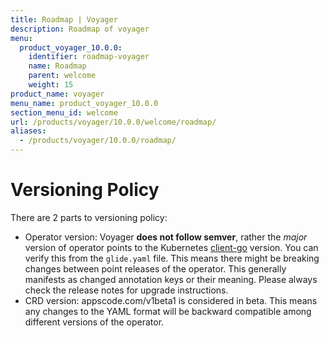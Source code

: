 ```yaml
---
title: Roadmap | Voyager
description: Roadmap of voyager
menu:
  product_voyager_10.0.0:
    identifier: roadmap-voyager
    name: Roadmap
    parent: welcome
    weight: 15
product_name: voyager
menu_name: product_voyager_10.0.0
section_menu_id: welcome
url: /products/voyager/10.0.0/welcome/roadmap/
aliases:
  - /products/voyager/10.0.0/roadmap/
---
```


# Versioning Policy

There are 2 parts to versioning policy:

 - Operator version: Voyager __does not follow semver__, rather the _major_ version of operator points to the
Kubernetes [client-go](https://github.com/kubernetes/client-go#branches-and-tags) version. You can verify this
from the `glide.yaml` file. This means there might be breaking changes between point releases of the operator.
This generally manifests as changed annotation keys or their meaning.
Please always check the release notes for upgrade instructions.
 - CRD version: appscode.com/v1beta1 is considered in beta. This means any changes to the YAML format will be backward
compatible among different versions of the operator.
